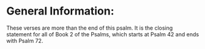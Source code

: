 # General Information:

These verses are more than the end of this psalm. It is the closing statement for all of Book 2 of the Psalms, which starts at Psalm 42 and ends with Psalm 72.